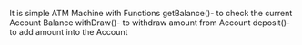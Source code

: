 It is simple ATM Machine with Functions getBalance()- to check the current Account Balance
                                        withDraw()- to withdraw amount from Account
                                        deposit()- to add amount into the Account
